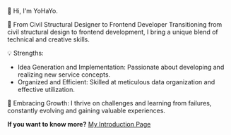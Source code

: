 👋 Hi, I'm YoHaYo.

🚀 From Civil Structural Designer to Frontend Developer
Transitioning from civil structural design to frontend development, I bring a unique blend of technical and creative skills.

💡 Strengths:
- Idea Generation and Implementation: Passionate about developing and realizing new service concepts.
- Organized and Efficient: Skilled at meticulous data organization and effective utilization.

🌱 Embracing Growth:
I thrive on challenges and learning from failures, constantly evolving and gaining valuable experiences.

**If you want to know more?**
[My Introduction Page](https://sshdev.notion.site/a6ae4b67120c48aeb8e7aac1e4a88583)
